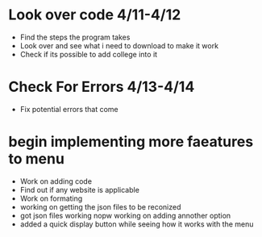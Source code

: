 # Look over code 4/11-4/12
* Find the steps the program takes
* Look over and see what i need to download to make it work
* Check if its possible to add college into it

# Check For Errors 4/13-4/14
* Fix potential errors that come

# begin implementing more faeatures to menu
* Work on adding code
* Find out if any website is applicable
* Work on formating
* working on getting the json files to be reconized 
* got json files working nopw working on adding annother option
* added a quick display button while seeing how it works with the menu